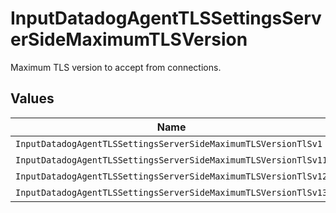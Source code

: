# InputDatadogAgentTLSSettingsServerSideMaximumTLSVersion

Maximum TLS version to accept from connections.


## Values

| Name                                                            | Value                                                           |
| --------------------------------------------------------------- | --------------------------------------------------------------- |
| `InputDatadogAgentTLSSettingsServerSideMaximumTLSVersionTlSv1`  | TLSv1                                                           |
| `InputDatadogAgentTLSSettingsServerSideMaximumTLSVersionTlSv11` | TLSv1.1                                                         |
| `InputDatadogAgentTLSSettingsServerSideMaximumTLSVersionTlSv12` | TLSv1.2                                                         |
| `InputDatadogAgentTLSSettingsServerSideMaximumTLSVersionTlSv13` | TLSv1.3                                                         |
